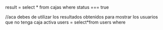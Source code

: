 
result =
select * from cajas where status === true



//aca debes de utilizar los resultados obtenidos para mostrar los usuarios que no tenga caja activa
users = select*from users  where 




